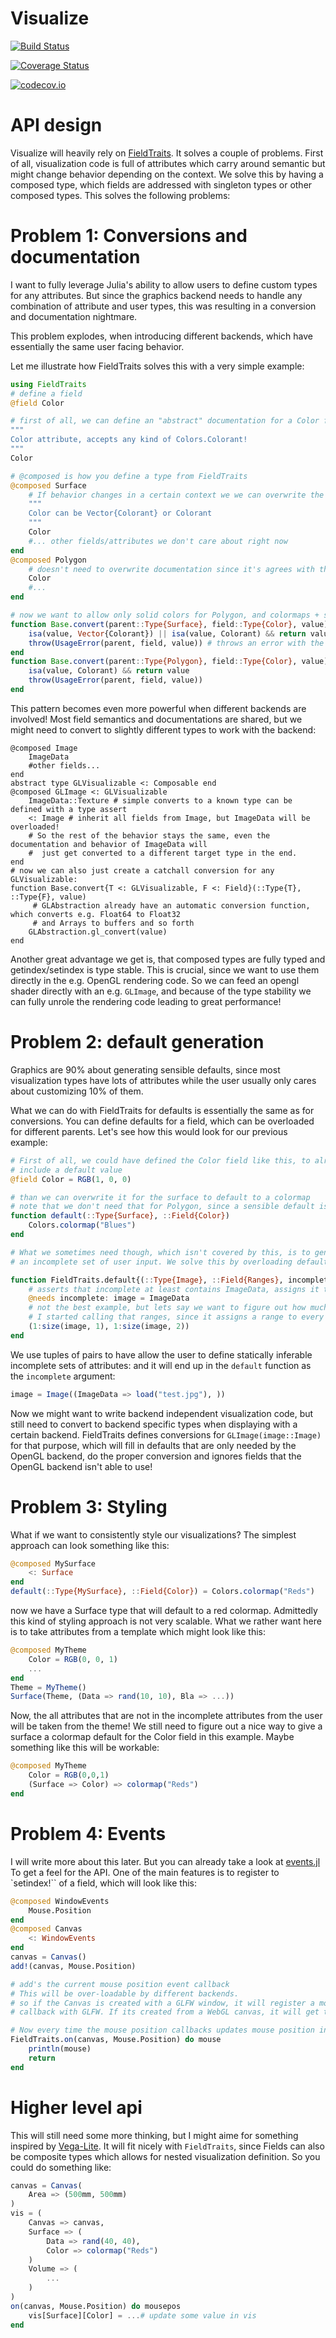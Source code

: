 # Visualize

[![Build Status](https://travis-ci.org/SimonDanisch/Visualize.jl.svg?branch=master)](https://travis-ci.org/SimonDanisch/Visualize.jl)

[![Coverage Status](https://coveralls.io/repos/SimonDanisch/Visualize.jl/badge.svg?branch=master&service=github)](https://coveralls.io/github/SimonDanisch/Visualize.jl?branch=master)

[![codecov.io](http://codecov.io/github/SimonDanisch/Visualize.jl/coverage.svg?branch=master)](http://codecov.io/github/SimonDanisch/Visualize.jl?branch=master)


# API design

Visualize will heavily rely on [FieldTraits](https://github.com/SimonDanisch/FieldTraits.jl).
It solves a couple of problems.
First of all, visualization code is full of attributes which carry around semantic
but might change behavior depending on the context.
We solve this by having a composed type, which fields are addressed with singleton types or other composed types.
This solves the following problems:

# Problem 1: Conversions and documentation
I want to fully leverage Julia's ability to allow users to define custom types for any attributes.
But since the graphics backend needs to handle any combination of attribute and user types,
this was resulting in a conversion and documentation nightmare.

This problem explodes, when introducing different backends, which have essentially the same user facing behavior.

Let me illustrate how FieldTraits solves this with a very simple example:
```Julia
using FieldTraits
# define a field
@field Color

# first of all, we can define an "abstract" documentation for a Color field
"""
Color attribute, accepts any kind of Colors.Colorant!
"""
Color

# @composed is how you define a type from FieldTraits
@composed Surface
    # If behavior changes in a certain context we we can overwrite the documentation:
    """
    Color can be Vector{Colorant} or Colorant
    """
    Color
    #... other fields/attributes we don't care about right now
end
@composed Polygon
    # doesn't need to overwrite documentation since it's agrees with the basic documentation!
    Color
    #...
end

# now we want to allow only solid colors for Polygon, and colormaps + solid colors for Surfaces
function Base.convert(parent::Type{Surface}, field::Type{Color}, value)
    isa(value, Vector{Colorant}) || isa(value, Colorant) && return value
    throw(UsageError(parent, field, value)) # throws an error with the correct usage documentation
end
function Base.convert(parent::Type{Polygon}, field::Type{Color}, value)
    isa(value, Colorant) && return value
    throw(UsageError(parent, field, value))
end
```

This pattern becomes even more powerful when different backends are involved!
Most field semantics and documentations are shared, but we might need to
convert to slightly different types to work with the backend:
```
@composed Image
    ImageData
    #other fields...
end
abstract type GLVisualizable <: Composable end
@composed GLImage <: GLVisualizable
    ImageData::Texture # simple converts to a known type can be defined with a type assert
    <: Image # inherit all fields from Image, but ImageData will be overloaded!
    # So the rest of the behavior stays the same, even the documentation and behavior of ImageData will  
    #  just get converted to a different target type in the end.
end
# now we can also just create a catchall conversion for any GLVisualizable:
function Base.convert{T <: GLVisualizable, F <: Field}(::Type{T}, ::Type{F}, value)
     # GLAbstraction already have an automatic conversion function, which converts e.g. Float64 to Float32
     # and Arrays to buffers and so forth
    GLAbstraction.gl_convert(value)
end
```

Another great advantage we get is, that composed types are fully typed and getindex/setindex is type stable.
This is crucial, since we want to use them directly in the e.g. OpenGL rendering code.
So we can feed an opengl shader directly with an e.g. `GLImage`, and because of the type
stability we can fully unrole the rendering code leading to great performance!

# Problem 2: default generation

Graphics are 90% about generating sensible defaults, since most visualization types
have lots of attributes while the user usually only cares about customizing 10% of them.

What we can do with FieldTraits for defaults is essentially the same as for conversions.
You can define defaults for a field, which can be overloaded for different parents.
Let's see how this would look for our previous example:
```Julia
# First of all, we could have defined the Color field like this, to already
# include a default value
@field Color = RGB(1, 0, 0)

# than we can overwrite it for the surface to default to a colormap
# note that we don't need that for Polygon, since a sensible default is already defined.
function default(::Type{Surface}, ::Field{Color})
    Colors.colormap("Blues")
end

# What we sometimes need though, which isn't covered by this, is to generate defaults from
# an incomplete set of user input. We solve this by overloading default:

function FieldTraits.default{(::Type{Image}, ::Field{Ranges}, incomplete)
    # asserts that incomplete at least contains ImageData, assigns it to image or throws an appropriate error
    @needs incomplete: image = ImageData
    # not the best example, but lets say we want to figure out how much space the image should take when we display it
    # I started calling that ranges, since it assigns a range to every dimension. This is pretty much a boundingbox
    (1:size(image, 1), 1:size(image, 2))
end
```

We use tuples of pairs to have allow the user to define statically inferable incomplete sets of attributes:
and it will end up in the `default` function as the `incomplete` argument:
```Julia
image = Image((ImageData => load("test.jpg"), ))
```
Now we might want to write backend independent visualization code, but still need to convert to backend specific types
when displaying with a certain backend.
FieldTraits defines conversions for `GLImage(image::Image)` for that purpose,
which will fill in defaults that are only needed by the OpenGL backend, do the proper conversion
and ignores fields that the OpenGL backend isn't able to use!

# Problem 3: Styling

What if we want to consistently style our visualizations?
The simplest approach can look something like this:

```Julia
@composed MySurface
    <: Surface
end
default(::Type{MySurface}, ::Field{Color}) = Colors.colormap("Reds")
```

now we have a Surface type that will default to a red colormap.
Admittedly this kind of styling approach is not very scalable.
What we rather want here is to take attributes from a template which might look like this:

```Julia
@composed MyTheme
    Color = RGB(0, 0, 1)
    ...
end
Theme = MyTheme()
Surface(Theme, (Data => rand(10, 10), Bla => ...))
```
Now, the all attributes that are not in the incomplete attributes from the user will be taken from the theme!
We still need to figure out a nice way to give a surface a colormap default for the Color field in this example.
Maybe something like this will be workable:
```Julia
@composed MyTheme
    Color = RGB(0,0,1)
    (Surface => Color) => colormap("Reds")
end
```

# Problem 4: Events

I will write more about this later.
But you can already take a look at [events.jl](https://github.com/SimonDanisch/Visualize.jl/blob/master/src/events.jl)
To get a feel for the API.
One of the main features is to register to `setindex!`` of a field, which will look like this:
```Julia
@composed WindowEvents
    Mouse.Position
end
@composed Canvas
    <: WindowEvents
end
canvas = Canvas()
add!(canvas, Mouse.Position)

# add's the current mouse position event callback
# This will be over-loadable by different backends.
# so if the Canvas is created with a GLFW window, it will register a mouse position
# callback with GLFW. If its created from a WebGL canvas, it will get the event from JavaScript

# Now every time the mouse position callbacks updates mouse position in Canvas we can do something:
FieldTraits.on(canvas, Mouse.Position) do mouse
    println(mouse)
    return
end
```

# Higher level api

This will still need some more thinking, but I might aime for something inspired by [Vega-Lite](https://vega.github.io/vega-lite/).
It will fit nicely with `FieldTraits`, since Fields can also be composite types which allows for nested visualization definition.
So you could do something like:

```Julia
canvas = Canvas(
    Area => (500mm, 500mm)
)
vis = (
    Canvas => canvas,
    Surface => (
        Data => rand(40, 40),
        Color => colormap("Reds")
    )
    Volume => (
        ...
    )
)
on(canvas, Mouse.Position) do mousepos
    vis[Surface][Color] = ...# update some value in vis
end
```
